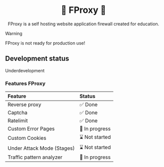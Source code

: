 <h1 align="center">🚧 FProxy 🚧</h1>

<p align="center">
FProxy is a self hosting website application firewall created for education.
</p>

> [!WARNING]
> FProxy is not ready for production use!

## Development status

Underdevelopment

### Features FProxy

|**Feature**|**Status**| 
|:---|:---|
| Reverse proxy | :white_check_mark: Done |
| Captcha | :white_check_mark: Done |
| Ratelimit | :white_check_mark: Done |
| Custom Error Pages | :construction: In progress |
| Custom Cookies | :hourglass: Not started |
| Under Attack Mode (Stages) | :hourglass: Not started |
| Traffic pattern analyzer | :construction: In progress |
